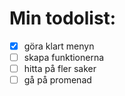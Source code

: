 # Min todolist:
- [X] göra klart menyn
- [ ] skapa funktionerna
- [ ] hitta på fler saker
- [ ] gå på promenad
